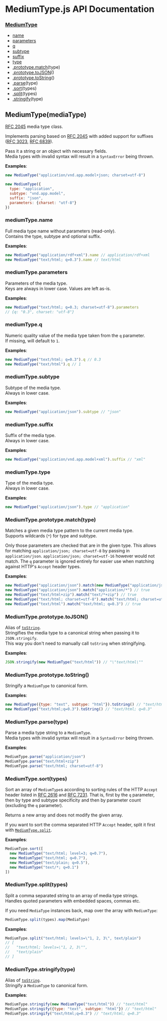 MediumType.js API Documentation
===============================
### [MediumType](#MediumType)
- [name](#mediumType.name)
- [parameters](#mediumType.parameters)
- [q](#mediumType.q)
- [subtype](#mediumType.subtype)
- [suffix](#mediumType.suffix)
- [type](#mediumType.type)
- [.prototype.match](#MediumType.prototype.match)(type)
- [.prototype.toJSON](#MediumType.prototype.toJSON)()
- [.prototype.toString](#MediumType.prototype.toString)()
- [.parse](#MediumType.parse)(type)
- [.sort](#MediumType.sort)(types)
- [.split](#MediumType.split)(types)
- [.stringify](#MediumType.stringify)(type)


MediumType(mediaType) <a name="MediumType"></a>
---------------------
[RFC 2045][rfc2045] media type class.

Implements parsing based on [RFC 2045][rfc2045] with added support for
suffixes ([RFC 3023][rfc3023], [RFC 6839][rfc6839]).

Pass it a string or an object with necessary fields.  
Media types with invalid syntax will result in a `SyntaxError` being thrown.

[rfc2045]: https://tools.ietf.org/html/rfc2045
[rfc3023]: https://tools.ietf.org/html/rfc3023
[rfc6839]: https://tools.ietf.org/html/rfc6839

**Examples**:
```javascript
new MediumType("application/vnd.app.model+json; charset=utf-8")

new MediumType({
  type: "application",
  subtype: "vnd.app.model",
  suffix: "json",
  parameters: {charset: "utf-8"}
})
```

### mediumType.name <a name="mediumType.name"></a>
Full media type name without parameters (read-only).  
Contains the type, subtype and optional suffix.

**Examples**:
```javascript
new MediumType("application/rdf+xml").name // application/rdf+xml
new MediumType("text/html; q=0.3").name // text/html
```

### mediumType.parameters <a name="mediumType.parameters"></a>
Parameters of the media type.  
Keys are always in lower case. Values are left as-is.

**Examples**:
```javascript
new MediumType("text/html; q=0.3; charset=utf-8").parameters
// {q: "0.3", charset: "utf-8"}
```

### mediumType.q <a name="mediumType.q"></a>
Numeric quality value of the media type taken from the `q` parameter.  
If missing, will default to `1`.

**Examples**:
```javascript
new MediumType("text/html; q=0.3").q // 0.3
new MediumType("text/html").q // 1
```

### mediumType.subtype <a name="mediumType.subtype"></a>
Subtype of the media type.  
Always in lower case.

**Examples**:
```javascript
new MediumType("application/json").subtype // "json"
```

### mediumType.suffix <a name="mediumType.suffix"></a>
Suffix of the media type.  
Always in lower case.

**Examples**:
```javascript
new MediumType("application/vnd.app.model+xml").suffix // "xml"
```

### mediumType.type <a name="mediumType.type"></a>
Type of the media type.  
Always in lower case.

**Examples**:
```javascript
new MediumType("application/json").type // "application"
```

### MediumType.prototype.match(type) <a name="MediumType.prototype.match"></a>
Matches a given media type pattern to the current media type.  
Supports wildcards (`*`) for type and subtype.  

Only those parameters are checked that are in the given type. This allows
for matching `application/json; charset=utf-8` by passing in
`application/json`. `application/json; charset=utf-16` however would not
match. The `q` parameter is ignored entirely for easier use when matching
against HTTP's `Accept` header types.

**Examples**:
```javascript
new MediumType("application/json").match(new MediumType("application/json")) // true
new MediumType("application/json").match("application/*") // true
new MediumType("text/html+zip").match("text/*+zip") // true
new MediumType("text/html; charset=utf-8").match("text/html; charset=utf-8") // true
new MediumType("text/html").match("text/html; q=0.3") // true
```

### MediumType.prototype.toJSON() <a name="MediumType.prototype.toJSON"></a>
Alias of [`toString`](#MediumType.prototype.toString).  
Stringifies the media type to a canonical string when passing it to
`JSON.stringify`.  
This way you don't need to manually call `toString` when stringifying.

**Examples**:
```javascript
JSON.stringify(new MediumType("text/html")) // "\"text/html\""
```

### MediumType.prototype.toString() <a name="MediumType.prototype.toString"></a>
Stringify a `MediumType` to canonical form.

**Examples**:
```javascript
new MediumType({type: "text", subtype: "html"}).toString() // "text/html"
new MediumType("text/html;q=0.3").toString() // "text/html; q=0.3"
```

### MediumType.parse(type) <a name="MediumType.parse"></a>
Parse a media type string to a `MediumType`.  
Media types with invalid syntax will result in a `SyntaxError` being thrown.

**Examples**:
```javascript
MediumType.parse("application/json")
MediumType.parse("text/html+zip")
MediumType.parse("text/html; charset=utf-8")
```

### MediumType.sort(types) <a name="MediumType.sort"></a>
Sort an array of `MediumType`s according to sorting rules of the HTTP
`Accept` header listed in [RFC 2616][rfc2616] and [RFC 7231][rfc7231].
That is, first by the `q` parameter, then by type and subtype specificity
and then by parameter count (excluding the `q` parameter).

Returns a new array and does not modify the given array.

If you want to sort the comma separated HTTP `Accept` header, split it first
with [`MediumType.split`](#MediumType.split).

[rfc2616]: https://tools.ietf.org/html/rfc2616
[rfc7231]: https://tools.ietf.org/html/rfc7231

**Examples**:
```javascript
MediumType.sort([
  new MediumType("text/html; level=3; q=0.7"),
  new MediumType("text/html; q=0.7"),
  new MediumType("text/plain; q=0.5"),
  new MediumType("text/*; q=0.1")
])
```

### MediumType.split(types) <a name="MediumType.split"></a>
Split a comma separated string to an array of media type strings.  
Handles quoted parameters with embedded spaces, commas etc.

If you need `MediaType` instances back, map over the array with
`MediumType`:
```javascript
MediumType.split(types).map(MediaType)
```

**Examples**:
```javascript
MediumType.split("text/html; levels=\"1, 2, 3\", text/plain")
// [
//   "text/html; levels=\"1, 2, 3\"",
//   "text/plain"
// ]
```

### MediumType.stringify(type) <a name="MediumType.stringify"></a>
Alias of [`toString`](#MediumType.prototype.toString).  
Stringify a `MediumType` to canonical form.

**Examples**:
```javascript
MediumType.stringify(new MediumType("text/html")) // "text/html"
MediumType.stringify({type: "text", subtype: "html"}) // "text/html"
MediumType.stringify("text/html;q=0.3") // "text/html; q=0.3"
```
